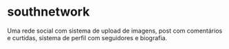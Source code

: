 # southnetwork
Uma rede social com sistema de upload de imagens, post com comentários e curtidas, sistema de perfil com seguidores e biografia.
